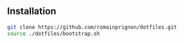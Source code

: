 ## Installation

```bash
git clone https://github.com/romainprignon/dotfiles.git
source ./dotfiles/bootstrap.sh
```
